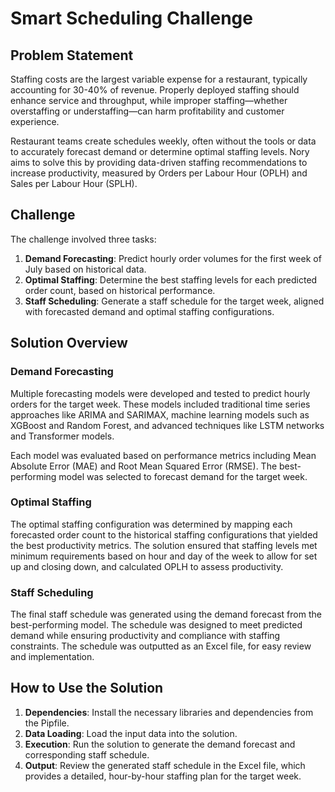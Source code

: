 # Smart Scheduling Challenge

## Problem Statement

Staffing costs are the largest variable expense for a restaurant, typically accounting for 30-40% of revenue. Properly deployed staffing should enhance service and throughput, while improper staffing—whether overstaffing or understaffing—can harm profitability and customer experience.

Restaurant teams create schedules weekly, often without the tools or data to accurately forecast demand or determine optimal staffing levels. Nory aims to solve this by providing data-driven staffing recommendations to increase productivity, measured by Orders per Labour Hour (OPLH) and Sales per Labour Hour (SPLH).

## Challenge

The challenge involved three tasks:

1. **Demand Forecasting**: Predict hourly order volumes for the first week of July based on historical data.
2. **Optimal Staffing**: Determine the best staffing levels for each predicted order count, based on historical performance.
3. **Staff Scheduling**: Generate a staff schedule for the target week, aligned with forecasted demand and optimal staffing configurations.

## Solution Overview

### Demand Forecasting

Multiple forecasting models were developed and tested to predict hourly orders for the target week. These models included traditional time series approaches like ARIMA and SARIMAX, machine learning models such as XGBoost and Random Forest, and advanced techniques like LSTM networks and Transformer models.

Each model was evaluated based on performance metrics including Mean Absolute Error (MAE) and Root Mean Squared Error (RMSE). The best-performing model was selected to forecast demand for the target week.

### Optimal Staffing

The optimal staffing configuration was determined by mapping each forecasted order count to the historical staffing configurations that yielded the best productivity metrics. The solution ensured that staffing levels met minimum requirements based on hour and day of the week to allow for set up and closing
down, and calculated OPLH to assess productivity.

### Staff Scheduling

The final staff schedule was generated using the demand forecast from the best-performing model. The schedule was designed to meet predicted demand while ensuring productivity and compliance with staffing constraints. The schedule was outputted as an Excel file, for easy review and implementation.

## How to Use the Solution

1. **Dependencies**: Install the necessary libraries and dependencies from the Pipfile.
2. **Data Loading**: Load the input data into the solution.
3. **Execution**: Run the solution to generate the demand forecast and corresponding staff schedule.
4. **Output**: Review the generated staff schedule in the Excel file, which provides a detailed, hour-by-hour staffing plan for the target week.
